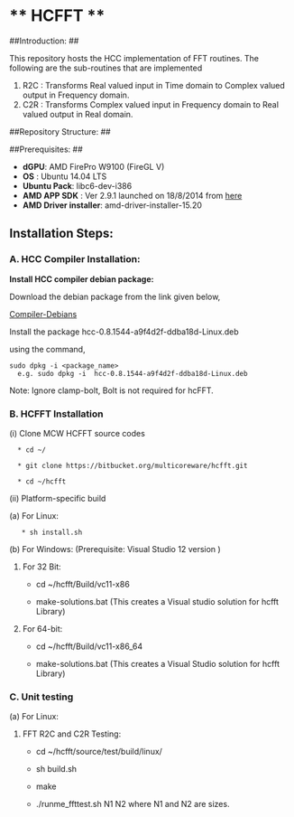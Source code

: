 # ** HCFFT ** #

##Introduction: ##

This repository hosts the HCC implementation of FFT routines. The following are the sub-routines that are implemented

1. R2C : Transforms Real valued input in Time domain to Complex valued output in Frequency domain.
2. C2R : Transforms Complex valued input in Frequency domain to Real valued output in Real domain.


##Repository Structure: ##

##Prerequisites: ##
* **dGPU**:  AMD FirePro W9100 (FireGL V)
* **OS** : Ubuntu 14.04 LTS
* **Ubuntu Pack**: libc6-dev-i386
* **AMD APP SDK** : Ver 2.9.1 launched on 18/8/2014 from [here](http://developer.amd.com/tools-and-sdks/opencl-zone/amd-accelerated-parallel-processing-app-sdk/)
* **AMD Driver installer**: amd-driver-installer-15.20


## Installation Steps:

### A. HCC Compiler Installation: 

**Install HCC compiler debian package:**

  Download the debian package from the link given below,
  
  [Compiler-Debians](https://multicorewareinc.egnyte.com/dl/TD5IwsNEx3)
  
  Install the package hcc-0.8.1544-a9f4d2f-ddba18d-Linux.deb 
  
  using the command,
  
    sudo dpkg -i <package_name>
      e.g. sudo dpkg -i  hcc-0.8.1544-a9f4d2f-ddba18d-Linux.deb 
      
  Note: 
      Ignore clamp-bolt, Bolt is not required for hcFFT.
    

### B. HCFFT Installation

(i) Clone MCW HCFFT source codes

      * cd ~/
   
      * git clone https://bitbucket.org/multicoreware/hcfft.git 

      * cd ~/hcfft

(ii) Platform-specific build

(a) For Linux:

       * sh install.sh
    

(b)  For Windows: (Prerequisite: Visual Studio 12 version )

1. For 32 Bit:

     * cd ~/hcfft/Build/vc11-x86

     * make-solutions.bat (This creates a Visual studio solution for hcfft Library) 

 2. For 64-bit:

     * cd ~/hcfft/Build/vc11-x86_64

     * make-solutions.bat (This creates a Visual Studio solution for hcfft Library)


### C. Unit testing

(a) For Linux:

1. FFT R2C and C2R Testing: 
     
     * cd ~/hcfft/source/test/build/linux/

     * sh build.sh
     
     * make
     
     * ./runme_ffttest.sh N1 N2
      where N1 and N2 are sizes.
